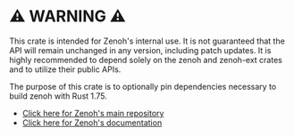 # ⚠️ WARNING ⚠️

This crate is intended for Zenoh's internal use.
It is not guaranteed that the API will remain unchanged in any version, including patch updates.
It is highly recommended to depend solely on the zenoh and zenoh-ext crates and to utilize their public APIs.

The purpose of this crate is to optionally pin dependencies necessary to build zenoh with Rust 1.75.

- [Click here for Zenoh's main repository](https://github.com/eclipse-zenoh/zenoh)
- [Click here for Zenoh's documentation](https://zenoh.io)
